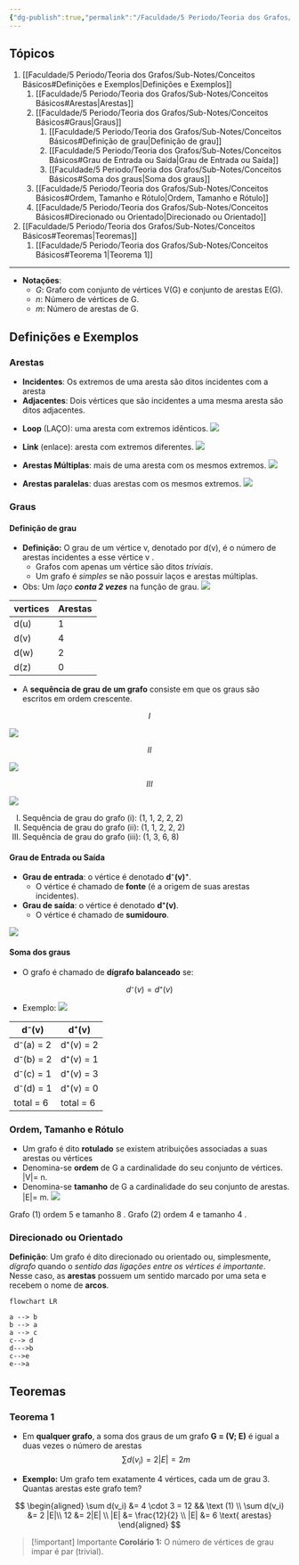 ```yaml
---
{"dg-publish":true,"permalink":"/Faculdade/5 Periodo/Teoria dos Grafos/Sub-Notes/Conceitos Básicos/","tags":["grafos"],"created":"2024-10-18T13:31:56.148-03:00"}
---
```


## Tópicos
1. [[Faculdade/5 Periodo/Teoria dos Grafos/Sub-Notes/Conceitos Básicos#Definições e Exemplos\|Definições e Exemplos]]
	1. [[Faculdade/5 Periodo/Teoria dos Grafos/Sub-Notes/Conceitos Básicos#Arestas\|Arestas]]
	2. [[Faculdade/5 Periodo/Teoria dos Grafos/Sub-Notes/Conceitos Básicos#Graus\|Graus]]
		1. [[Faculdade/5 Periodo/Teoria dos Grafos/Sub-Notes/Conceitos Básicos#Definição de grau\|Definição de grau]]
		2. [[Faculdade/5 Periodo/Teoria dos Grafos/Sub-Notes/Conceitos Básicos#Grau de Entrada ou Saída\|Grau de Entrada ou Saída]]
		3. [[Faculdade/5 Periodo/Teoria dos Grafos/Sub-Notes/Conceitos Básicos#Soma dos graus\|Soma dos graus]]
	3. [[Faculdade/5 Periodo/Teoria dos Grafos/Sub-Notes/Conceitos Básicos#Ordem, Tamanho e Rótulo\|Ordem, Tamanho e Rótulo]]
	4. [[Faculdade/5 Periodo/Teoria dos Grafos/Sub-Notes/Conceitos Básicos#Direcionado ou Orientado\|Direcionado ou Orientado]]
2. [[Faculdade/5 Periodo/Teoria dos Grafos/Sub-Notes/Conceitos Básicos#Teoremas\|Teoremas]]
	1. [[Faculdade/5 Periodo/Teoria dos Grafos/Sub-Notes/Conceitos Básicos#Teorema 1\|Teorema 1]]
---
- **Notações**:
	- *G*: Grafo com conjunto de vértices V(G) e conjunto de arestas E(G).
	- *n*: Número de vértices de G.
	- *m*: Número de arestas de G.

## Definições e Exemplos
### Arestas
- **Incidentes**: Os extremos de uma aresta são ditos incidentes com a aresta
- **Adjacentes**: Dois vértices que são incidentes a uma mesma aresta são ditos adjacentes.
<style> .container {font-family: sans-serif; text-align: center;} .button-wrapper button {z-index: 1;height: 40px; width: 100px; margin: 10px;padding: 5px;} .excalidraw .App-menu_top .buttonList { display: flex;} .excalidraw-wrapper { height: 800px; margin: 50px; position: relative;} :root[dir="ltr"] .excalidraw .layer-ui__wrapper .zen-mode-transition.App-menu_bottom--transition-left {transform: none;} </style><script src="https://cdn.jsdelivr.net/npm/react@17/umd/react.production.min.js"></script><script src="https://cdn.jsdelivr.net/npm/react-dom@17/umd/react-dom.production.min.js"></script><script type="text/javascript" src="https://cdn.jsdelivr.net/npm/@excalidraw/excalidraw@0/dist/excalidraw.production.min.js"></script><div id="Drawing_2024-03-17_1752.11.excalidraw.md1"></div><script>(function(){const InitialData={"type":"excalidraw","version":2,"source":"https://github.com/zsviczian/obsidian-excalidraw-plugin/releases/tag/2.2.7","elements":[{"type":"ellipse","version":327,"versionNonce":1008999281,"index":"a0","isDeleted":false,"id":"m__w-3O2se0RxAF6xNKwY","fillStyle":"solid","strokeWidth":2,"strokeStyle":"solid","roughness":1,"opacity":100,"angle":0,"x":-256.3398459328888,"y":-209.55612529896217,"strokeColor":"#1e1e1e","backgroundColor":"transparent","width":21.455796767742868,"height":18.186031696330048,"seed":1934291802,"groupIds":["yT83nXoXPczJuJ79fJIJ9","AJ86x_kcttxh-PQo0oyQ-","K8IfWTH6Uyxbgnnjf_qfw","luMVKdjQXm3fAU-IusPFa"],"frameId":null,"roundness":{"type":2},"boundElements":[],"updated":1720403338303,"link":null,"locked":false},{"type":"text","version":327,"versionNonce":2111320290,"index":"a1","isDeleted":false,"id":"wPFhmt8e","fillStyle":"solid","strokeWidth":2,"strokeStyle":"solid","roughness":1,"opacity":100,"angle":0,"x":-252.0240003139031,"y":-194.30186387976903,"strokeColor":"#1e1e1e","backgroundColor":"transparent","width":11.3599853515625,"height":25,"seed":704523354,"groupIds":["yT83nXoXPczJuJ79fJIJ9","AJ86x_kcttxh-PQo0oyQ-","K8IfWTH6Uyxbgnnjf_qfw","luMVKdjQXm3fAU-IusPFa"],"frameId":null,"roundness":null,"boundElements":[],"updated":1720465111669,"link":null,"locked":false,"fontSize":20,"fontFamily":1,"text":"u","rawText":"u","textAlign":"left","verticalAlign":"top","containerId":null,"originalText":"u","autoResize":true,"lineHeight":1.25},{"type":"line","version":435,"versionNonce":1154581841,"index":"a2","isDeleted":false,"id":"WNfo4mPj7oBzBueDPxkis","fillStyle":"solid","strokeWidth":2,"strokeStyle":"solid","roughness":1,"opacity":100,"angle":0,"x":-234.2890922958844,"y":-199.92512739767741,"strokeColor":"#1e1e1e","backgroundColor":"transparent","width":65.96520665238668,"height":1.081396830366998,"seed":1300629062,"groupIds":["yT83nXoXPczJuJ79fJIJ9","AJ86x_kcttxh-PQo0oyQ-","K8IfWTH6Uyxbgnnjf_qfw","luMVKdjQXm3fAU-IusPFa"],"frameId":null,"roundness":{"type":2},"boundElements":[],"updated":1720403338303,"link":null,"locked":false,"startBinding":null,"endBinding":null,"lastCommittedPoint":null,"startArrowhead":null,"endArrowhead":null,"points":[[0,0],[65.96520665238668,-1.081396830366998]]},{"type":"ellipse","version":336,"versionNonce":1324414015,"index":"a3","isDeleted":false,"id":"UodOMKIPxDMYplg-L6V_Z","fillStyle":"solid","strokeWidth":2,"strokeStyle":"solid","roughness":1,"opacity":100,"angle":0,"x":-166.80993008098395,"y":-209.44141950490697,"strokeColor":"#1e1e1e","backgroundColor":"transparent","width":16.869790553725124,"height":15.355834991211324,"seed":665602374,"groupIds":["yT83nXoXPczJuJ79fJIJ9","AJ86x_kcttxh-PQo0oyQ-","K8IfWTH6Uyxbgnnjf_qfw","luMVKdjQXm3fAU-IusPFa"],"frameId":null,"roundness":{"type":2},"boundElements":[],"updated":1720403338303,"link":null,"locked":false},{"type":"text","version":342,"versionNonce":262751806,"index":"a4","isDeleted":false,"id":"z2Ve39ME","fillStyle":"solid","strokeWidth":2,"strokeStyle":"solid","roughness":1,"opacity":100,"angle":0,"x":-162.70062212558938,"y":-196.03209880835624,"strokeColor":"#1e1e1e","backgroundColor":"transparent","width":10.459991455078125,"height":25,"seed":2044071366,"groupIds":["yT83nXoXPczJuJ79fJIJ9","AJ86x_kcttxh-PQo0oyQ-","K8IfWTH6Uyxbgnnjf_qfw","luMVKdjQXm3fAU-IusPFa"],"frameId":null,"roundness":null,"boundElements":[],"updated":1720465111669,"link":null,"locked":false,"fontSize":20,"fontFamily":1,"text":"v","rawText":"v","textAlign":"left","verticalAlign":"top","containerId":null,"originalText":"v","autoResize":true,"lineHeight":1.25},{"type":"text","version":328,"versionNonce":254002338,"index":"a5","isDeleted":false,"id":"1gb5sA8i","fillStyle":"solid","strokeWidth":2,"strokeStyle":"solid","roughness":1,"opacity":100,"angle":0,"x":-208.76812709922334,"y":-233.01587040690748,"strokeColor":"#1e1e1e","backgroundColor":"transparent","width":10.939987182617188,"height":25,"seed":337262534,"groupIds":["yT83nXoXPczJuJ79fJIJ9","AJ86x_kcttxh-PQo0oyQ-","K8IfWTH6Uyxbgnnjf_qfw","luMVKdjQXm3fAU-IusPFa"],"frameId":null,"roundness":null,"boundElements":[],"updated":1720465111669,"link":null,"locked":false,"fontSize":20,"fontFamily":1,"text":"e","rawText":"e","textAlign":"left","verticalAlign":"top","containerId":null,"originalText":"e","autoResize":true,"lineHeight":1.25},{"type":"text","version":318,"versionNonce":962711166,"index":"a6","isDeleted":false,"id":"XakQxQmC","fillStyle":"solid","strokeWidth":2,"strokeStyle":"solid","roughness":1,"opacity":100,"angle":0,"x":-247.0149927300738,"y":-273.5338671433383,"strokeColor":"#2f9e44","backgroundColor":"transparent","width":99.41990661621094,"height":25,"seed":1173685126,"groupIds":["AJ86x_kcttxh-PQo0oyQ-","K8IfWTH6Uyxbgnnjf_qfw","luMVKdjQXm3fAU-IusPFa"],"frameId":null,"roundness":null,"boundElements":[],"updated":1720465111669,"link":null,"locked":false,"fontSize":20,"fontFamily":1,"text":"Incidentes","rawText":"Incidentes","textAlign":"left","verticalAlign":"top","containerId":null,"originalText":"Incidentes","autoResize":true,"lineHeight":1.25},{"type":"text","version":377,"versionNonce":1632034914,"index":"a7","isDeleted":false,"id":"wqqgdaki","fillStyle":"solid","strokeWidth":2,"strokeStyle":"solid","roughness":1,"opacity":100,"angle":0,"x":-300.84246602337583,"y":-147.29286551155366,"strokeColor":"#1e1e1e","backgroundColor":"transparent","width":222.459716796875,"height":25,"seed":1009448646,"groupIds":["K8IfWTH6Uyxbgnnjf_qfw","luMVKdjQXm3fAU-IusPFa"],"frameId":null,"roundness":null,"boundElements":[],"updated":1720465111669,"link":null,"locked":false,"fontSize":20,"fontFamily":1,"text":" e   são incidentes a ","rawText":" e   são incidentes a ","textAlign":"left","verticalAlign":"top","containerId":null,"originalText":" e   são incidentes a ","autoResize":true,"lineHeight":1.25},{"type":"text","version":487,"versionNonce":1667190462,"index":"a8","isDeleted":false,"id":"ejGHugwA","fillStyle":"solid","strokeWidth":2,"strokeStyle":"solid","roughness":1,"opacity":100,"angle":0,"x":-311.84246602337583,"y":-147.29286551155366,"strokeColor":"#2f9e44","backgroundColor":"transparent","width":242.7596435546875,"height":25,"seed":1377714074,"groupIds":["K8IfWTH6Uyxbgnnjf_qfw","luMVKdjQXm3fAU-IusPFa"],"frameId":null,"roundness":null,"boundElements":[],"updated":1720465111669,"link":null,"locked":false,"fontSize":20,"fontFamily":1,"text":"u   v                  e","rawText":"u   v                  e","textAlign":"left","verticalAlign":"top","containerId":null,"originalText":"u   v                  e","autoResize":true,"lineHeight":1.25},{"type":"text","version":331,"versionNonce":1082402,"index":"a9","isDeleted":false,"id":"z08tEvt2","fillStyle":"solid","strokeWidth":2,"strokeStyle":"solid","roughness":1,"opacity":100,"angle":0,"x":-254.83764424603208,"y":-88.78836632744594,"strokeColor":"#2f9e44","backgroundColor":"transparent","width":117.81988525390625,"height":25,"seed":1480202338,"groupIds":["v4VAWzy8oUKfev4y5uCaa","luMVKdjQXm3fAU-IusPFa"],"frameId":null,"roundness":null,"boundElements":[],"updated":1720465111669,"link":null,"locked":false,"fontSize":20,"fontFamily":1,"text":"Adjacentes ","rawText":"Adjacentes ","textAlign":"left","verticalAlign":"top","containerId":null,"originalText":"Adjacentes ","autoResize":true,"lineHeight":1.25},{"type":"ellipse","version":473,"versionNonce":93312209,"index":"aA","isDeleted":false,"id":"oLidlY6Vd1eVHndOxSSCj","fillStyle":"solid","strokeWidth":2,"strokeStyle":"solid","roughness":1,"opacity":100,"angle":0,"x":-240.83764424603208,"y":-14.788366327445942,"strokeColor":"#1e1e1e","backgroundColor":"transparent","width":18.5,"height":17,"seed":348109922,"groupIds":["hVJpEgGu7rjWCICz7HNzW","v4VAWzy8oUKfev4y5uCaa","luMVKdjQXm3fAU-IusPFa"],"frameId":null,"roundness":{"type":2},"boundElements":[],"updated":1720403338303,"link":null,"locked":false},{"type":"ellipse","version":600,"versionNonce":1000430783,"index":"aB","isDeleted":false,"id":"f1X5FWvk5hrRMXp7TT3yG","fillStyle":"solid","strokeWidth":2,"strokeStyle":"solid","roughness":1,"opacity":100,"angle":0,"x":-165.58764424603208,"y":1.7116336725540577,"strokeColor":"#1e1e1e","backgroundColor":"transparent","width":18.5,"height":17,"seed":862545790,"groupIds":["hVJpEgGu7rjWCICz7HNzW","v4VAWzy8oUKfev4y5uCaa","luMVKdjQXm3fAU-IusPFa"],"frameId":null,"roundness":{"type":2},"boundElements":[],"updated":1720403338303,"link":null,"locked":false},{"type":"ellipse","version":574,"versionNonce":1329533617,"index":"aC","isDeleted":false,"id":"EZID2798LPl6lebk8UFgq","fillStyle":"solid","strokeWidth":2,"strokeStyle":"solid","roughness":1,"opacity":100,"angle":0,"x":-170.08764424603208,"y":-47.78836632744594,"strokeColor":"#1e1e1e","backgroundColor":"transparent","width":18.5,"height":17,"seed":1768518178,"groupIds":["hVJpEgGu7rjWCICz7HNzW","v4VAWzy8oUKfev4y5uCaa","luMVKdjQXm3fAU-IusPFa"],"frameId":null,"roundness":{"type":2},"boundElements":[],"updated":1720403338303,"link":null,"locked":false},{"type":"line","version":364,"versionNonce":368405727,"index":"aD","isDeleted":false,"id":"PNMX0VbipxCgLGH4BKhZO","fillStyle":"solid","strokeWidth":2,"strokeStyle":"solid","roughness":1,"opacity":100,"angle":0,"x":-226.33764424603208,"y":-13.288366327445942,"strokeColor":"#1e1e1e","backgroundColor":"transparent","width":57.5,"height":24.5,"seed":1239108222,"groupIds":["hVJpEgGu7rjWCICz7HNzW","v4VAWzy8oUKfev4y5uCaa","luMVKdjQXm3fAU-IusPFa"],"frameId":null,"roundness":{"type":2},"boundElements":[],"updated":1720403338303,"link":null,"locked":false,"startBinding":null,"endBinding":null,"lastCommittedPoint":null,"startArrowhead":null,"endArrowhead":null,"points":[[0,0],[57.5,-24.5]]},{"type":"line","version":476,"versionNonce":758929,"index":"aE","isDeleted":false,"id":"m-2mjWmd0QFCYpKtEPvxk","fillStyle":"solid","strokeWidth":2,"strokeStyle":"solid","roughness":1,"opacity":100,"angle":0,"x":-220.8643547531148,"y":-1.997231550940299,"strokeColor":"#1e1e1e","backgroundColor":"transparent","width":54.5,"height":12,"seed":744607074,"groupIds":["hVJpEgGu7rjWCICz7HNzW","v4VAWzy8oUKfev4y5uCaa","luMVKdjQXm3fAU-IusPFa"],"frameId":null,"roundness":{"type":2},"boundElements":[],"updated":1720403338303,"link":null,"locked":false,"startBinding":null,"endBinding":null,"lastCommittedPoint":null,"startArrowhead":null,"endArrowhead":null,"points":[[0,0],[54.5,12]]},{"type":"text","version":351,"versionNonce":709019390,"index":"aF","isDeleted":false,"id":"KCsn2p8b","fillStyle":"solid","strokeWidth":2,"strokeStyle":"solid","roughness":1,"opacity":100,"angle":0,"x":-204.83764424603208,"y":-56.78836632744594,"strokeColor":"#1e1e1e","backgroundColor":"transparent","width":16.179977416992188,"height":25,"seed":524773630,"groupIds":["hVJpEgGu7rjWCICz7HNzW","v4VAWzy8oUKfev4y5uCaa","luMVKdjQXm3fAU-IusPFa"],"frameId":null,"roundness":null,"boundElements":[],"updated":1720465111669,"link":null,"locked":false,"fontSize":20,"fontFamily":1,"text":"e´","rawText":"e´","textAlign":"left","verticalAlign":"top","containerId":null,"originalText":"e´","autoResize":true,"lineHeight":1.25},{"type":"text","version":304,"versionNonce":628076514,"index":"aG","isDeleted":false,"id":"9AKS8btf","fillStyle":"solid","strokeWidth":2,"strokeStyle":"solid","roughness":1,"opacity":100,"angle":0,"x":-200.33764424603208,"y":4.211633672554058,"strokeColor":"#1e1e1e","backgroundColor":"transparent","width":10.939987182617188,"height":25,"seed":147591102,"groupIds":["hVJpEgGu7rjWCICz7HNzW","v4VAWzy8oUKfev4y5uCaa","luMVKdjQXm3fAU-IusPFa"],"frameId":null,"roundness":null,"boundElements":[],"updated":1720465111669,"link":null,"locked":false,"fontSize":20,"fontFamily":1,"text":"e","rawText":"e","textAlign":"left","verticalAlign":"top","containerId":null,"originalText":"e","autoResize":true,"lineHeight":1.25},{"type":"text","version":372,"versionNonce":1854748478,"index":"aH","isDeleted":false,"id":"HxK9kOVq","fillStyle":"solid","strokeWidth":2,"strokeStyle":"solid","roughness":1,"opacity":100,"angle":0,"x":-258.3376442460321,"y":-10.788366327445942,"strokeColor":"#1e1e1e","backgroundColor":"transparent","width":11.3599853515625,"height":25,"seed":428905186,"groupIds":["hVJpEgGu7rjWCICz7HNzW","v4VAWzy8oUKfev4y5uCaa","luMVKdjQXm3fAU-IusPFa"],"frameId":null,"roundness":null,"boundElements":[],"updated":1720465111669,"link":null,"locked":false,"fontSize":20,"fontFamily":1,"text":"u","rawText":"u","textAlign":"left","verticalAlign":"top","containerId":null,"originalText":"u","autoResize":true,"lineHeight":1.25},{"type":"text","version":479,"versionNonce":1970496418,"index":"aI","isDeleted":false,"id":"eaLXljUF","fillStyle":"solid","strokeWidth":2,"strokeStyle":"solid","roughness":1,"opacity":100,"angle":0,"x":-302.3376442460321,"y":43.71163367255406,"strokeColor":"#1e1e1e","backgroundColor":"transparent","width":214.25973510742188,"height":25,"seed":1983866622,"groupIds":["v4VAWzy8oUKfev4y5uCaa","luMVKdjQXm3fAU-IusPFa"],"frameId":null,"roundness":null,"boundElements":[],"updated":1720465111669,"link":null,"locked":false,"fontSize":20,"fontFamily":1,"text":"  e   são adjacentes","rawText":"  e   são adjacentes","textAlign":"left","verticalAlign":"top","containerId":null,"originalText":"  e   são adjacentes","autoResize":true,"lineHeight":1.25},{"type":"text","version":394,"versionNonce":1486856062,"index":"aJ","isDeleted":false,"id":"hd9ojiZj","fillStyle":"solid","strokeWidth":2,"strokeStyle":"solid","roughness":1,"opacity":100,"angle":0,"x":-301.8376442460321,"y":44.21163367255406,"strokeColor":"#2f9e44","backgroundColor":"transparent","width":57.11991882324219,"height":25,"seed":1582856674,"groupIds":["v4VAWzy8oUKfev4y5uCaa","luMVKdjQXm3fAU-IusPFa"],"frameId":null,"roundness":null,"boundElements":[],"updated":1720465111669,"link":null,"locked":false,"fontSize":20,"fontFamily":1,"text":"e   e´","rawText":"e   e´","textAlign":"left","verticalAlign":"top","containerId":null,"originalText":"e   e´","autoResize":true,"lineHeight":1.25},{"type":"text","version":417,"versionNonce":977968994,"index":"aK","isDeleted":false,"id":"lGDBrsO1","fillStyle":"solid","strokeWidth":2,"strokeStyle":"solid","roughness":1,"opacity":100,"angle":0,"x":-298.21746602337583,"y":-122.28836632744594,"strokeColor":"#2f9e44","backgroundColor":"transparent","width":211.81968688964844,"height":25,"seed":614997666,"groupIds":["jULvgpI_jw0I4GRtIO2Nb","luMVKdjQXm3fAU-IusPFa"],"frameId":null,"roundness":null,"boundElements":[],"updated":1720465111669,"link":null,"locked":false,"fontSize":20,"fontFamily":1,"text":"u   v                ","rawText":"u   v                ","textAlign":"left","verticalAlign":"top","containerId":null,"originalText":"u   v                ","autoResize":true,"lineHeight":1.25},{"type":"text","version":533,"versionNonce":1555759038,"index":"aL","isDeleted":false,"id":"G7BTDzJF","fillStyle":"solid","strokeWidth":2,"strokeStyle":"solid","roughness":1,"opacity":100,"angle":0,"x":-289.5675026444696,"y":-123.28836632744594,"strokeColor":"#1e1e1e","backgroundColor":"transparent","width":214.25973510742188,"height":25,"seed":1045650494,"groupIds":["giOkxg_aoKh7L4yrSlfC3","luMVKdjQXm3fAU-IusPFa"],"frameId":null,"roundness":null,"boundElements":[],"updated":1720465111669,"link":null,"locked":false,"fontSize":20,"fontFamily":1,"text":" e   são adjacentes ","rawText":" e   são adjacentes ","textAlign":"left","verticalAlign":"top","containerId":null,"originalText":" e   são adjacentes ","autoResize":true,"lineHeight":1.25}],"appState":{"theme":"dark","viewBackgroundColor":"#ffffff","currentItemStrokeColor":"#2f9e44","currentItemBackgroundColor":"transparent","currentItemFillStyle":"solid","currentItemStrokeWidth":2,"currentItemStrokeStyle":"solid","currentItemRoughness":1,"currentItemOpacity":100,"currentItemFontFamily":1,"currentItemFontSize":20,"currentItemTextAlign":"left","currentItemStartArrowhead":null,"currentItemEndArrowhead":"arrow","scrollX":476.64767232220396,"scrollY":320.60470499222805,"zoom":{"value":2},"currentItemRoundness":"round","gridSize":null,"gridColor":{"Bold":"#C9C9C9FF","Regular":"#EDEDEDFF"},"currentStrokeOptions":null,"previousGridSize":null,"frameRendering":{"enabled":true,"clip":true,"name":true,"outline":true},"objectsSnapModeEnabled":false},"files":{}};InitialData.scrollToContent=true;App=()=>{const e=React.useRef(null),t=React.useRef(null),[n,i]=React.useState({width:void 0,height:void 0});return React.useEffect(()=>{i({width:t.current.getBoundingClientRect().width,height:t.current.getBoundingClientRect().height});const e=()=>{i({width:t.current.getBoundingClientRect().width,height:t.current.getBoundingClientRect().height})};return window.addEventListener("resize",e),()=>window.removeEventListener("resize",e)},[t]),React.createElement(React.Fragment,null,React.createElement("div",{className:"excalidraw-wrapper",ref:t},React.createElement(ExcalidrawLib.Excalidraw,{ref:e,width:n.width,height:n.height,initialData:InitialData,viewModeEnabled:!0,zenModeEnabled:!0,gridModeEnabled:!1})))},excalidrawWrapper=document.getElementById("Drawing_2024-03-17_1752.11.excalidraw.md1");ReactDOM.render(React.createElement(App),excalidrawWrapper);})();</script>

- **Loop** (LAÇO): uma aresta com extremos idênticos.
![](https://i.imgur.com/XMeXXkM.png)
- **Link** (enlace): aresta com extremos diferentes.
![](https://i.imgur.com/HnYrJJx.png)
- **Arestas Múltiplas**: mais de uma aresta com os mesmos extremos. 
![](https://i.imgur.com/8wKVP0F.png)

- **Arestas paralelas**: duas arestas com os mesmos extremos.
![](https://i.imgur.com/8t3gPix.png)

### Graus

#### Definição de grau
- **Definição:** O grau de um vértice v, denotado por d(v), é o número de arestas incidentes a esse vértice v .
	- Grafos com apenas um vértice são ditos *triviais*.
	- Um grafo é *simples* se não possuir laços e arestas múltiplas. 
- Obs: Um *laço* ***conta 2 vezes*** na função de grau.
![](https://i.imgur.com/PS0X9wE.png)

| vertices | Arestas |
| -------- | ------- |
| d(u)     | 1       |
| d(v)     | 4       |
| d(w)     | 2       |
| d(z)     | 0        |


- A **sequência de grau de um grafo** consiste em que os graus são escritos em ordem crescente.

$$
I
$$

![](https://i.imgur.com/sICkvTY.png)

$$
II
$$

![](https://i.imgur.com/l6Ic04A.png)

$$
III
$$

![](https://i.imgur.com/Useg3BA.png)

<ol type="A" style="list-style-type:upper-roman;">
<li>Sequência de grau do grafo (i):  (1, 1, 2, 2, 2)</li>
<li>Sequência de grau do grafo (ii): (1, 1, 2, 2, 2)</li>
<li>Sequência de grau do grafo (iii):  (1, 3, 6, 8)</li>
</ol>


#### Grau de Entrada ou Saída
- **Grau de entrada**: o vértice é denotado **d⁻(v)⁺**.
	- O vértice é chamado de **fonte** (é a origem de suas arestas incidentes).
- **Grau de saída**: o vértice é denotado **d⁺(v)**.
	- O vértice é chamado de **sumidouro**.
	
![](https://i.imgur.com/2iP2jWq.png)

#### Soma dos graus
- O grafo é chamado de **dígrafo balanceado** se:

$$
d⁻(v) = d⁺(v)
$$

- Exemplo:
![](https://i.imgur.com/JUvcAS8.png)

| d⁻(v)     | d⁺(v)     |
| --------- | --------- |
| d⁻(a) = 2 | d⁺(v) = 2 |
| d⁻(b) = 2 | d⁺(v) = 1 |
| d⁻(c) = 1 | d⁺(v) = 3 |
| d⁻(d) = 1 | d⁺(v) = 0 |
| total = 6 | total = 6 | 


### Ordem, Tamanho e Rótulo
- Um grafo é dito **rotulado** se existem atribuições associadas a suas arestas ou vértices
- Denomina-se **ordem** de G a cardinalidade do seu conjunto de vértices. |V|= n.
- Denomina-se **tamanho** de G a cardinalidade do seu conjunto de arestas. |E|= m.
![](https://i.imgur.com/0Hdmh4R.png)

Grafo (1) ordem  5       e tamanho     8   . 
Grafo (2) ordem    4     e tamanho     4    .

### Direcionado ou Orientado
**Definição**: Um grafo é dito direcionado ou orientado ou, simplesmente,  *dígrafo* quando o *sentido das ligações entre os vértices é importante*. Nesse caso, as **arestas** possuem um sentido marcado por uma seta e recebem o nome de **arcos**.

```mermaid
flowchart LR

a --> b
b --> a
a --> c
c--> d
d--->b
c-->e
e-->a

```

## Teoremas
### Teorema 1
- Em **qualquer grafo**, a soma dos graus de um grafo **G = (V; E)** é igual a duas vezes o número de arestas
$$ \sum d(v_i) = 2 |E| = 2m$$

- **Exemplo:** Um grafo tem exatamente 4 vértices,  cada um de grau 3. Quantas arestas este grafo tem?

$$
\begin{aligned}
 \sum d(v_i) &= 4 \cdot 3 = 12  && \text (1)  \\
    \sum d(v_i) &= 2 |E|\\
    12     &= 2|E|        \\
    |E|     &= \frac{12}{2} \\
    |E| &= 6 \text{ arestas}
\end{aligned}
$$

> [!important] Importante
> **Corolário 1:** O número de vértices de grau impar é par (trivial). 
